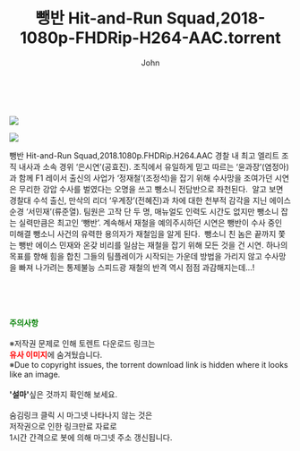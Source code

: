 ﻿---
layout: post
title:  "    뺑반 Hit-and-Run Squad,2018-1080p-FHDRip-H264-AAC.torrent"
author: John
categories: [ 영화 ]
tags: [  ]
image: https://torrentrj55.com/uploadfile/full/0daff67b3a3957b650c8b2ad06c43aa1e825a9c6.jpg"/></p><p><img src="https://torrentrj55.com/uploadfile/full/e5150d789ff2ecc686a2ec68de3ecfbf1c3684b0.jpg 
description: "    뺑반 Hit-and-Run Squad,2018-1080p-FHDRip-H264-AAC torrent 정보 공유"
toc: true
toc_sticky: true
---

<br>
<p><img src="https://torrentrj55.com/uploadfile/full/0daff67b3a3957b650c8b2ad06c43aa1e825a9c6.jpg"/></p><p><img src="https://torrentrj55.com/uploadfile/full/e5150d789ff2ecc686a2ec68de3ecfbf1c3684b0.jpg"/></p>
 뺑반 Hit-and-Run Squad,2018.1080p.FHDRip.H264.AAC 경찰 내 최고 엘리트 조직 내사과 소속 경위 ‘은시연’(공효진). 조직에서 유일하게 믿고 따르는 ‘윤과장’(염정아)과 함께 F1 레이서 출신의 사업가 ‘정재철’(조정석)을 잡기 위해 수사망을 조여가던 시연은 무리한 강압 수사를 벌였다는 오명을 쓰고 뺑소니 전담반으로 좌천된다.  알고 보면 경찰대 수석 출신, 만삭의 리더 ‘우계장’(전혜진)과 차에 대한 천부적 감각을 지닌 에이스 순경 ‘서민재’(류준열). 팀원은 고작 단 두 명, 매뉴얼도 인력도 시간도 없지만 뺑소니 잡는 실력만큼은 최고인 ‘뺑반’. 계속해서 재철을 예의주시하던 시연은 뺑반이 수사 중인 미해결 뺑소니 사건의 유력한 용의자가 재철임을 알게 된다.  뺑소니 친 놈은 끝까지 쫓는 뺑반 에이스 민재와 온갖 비리를 일삼는 재철을 잡기 위해 모든 것을 건 시연. 하나의 목표를 향해 힘을 합친 그들의 팀플레이가 시작되는 가운데 방법을 가리지 않고 수사망을 빠져 나가려는 통제불능 스피드광 재철의 반격 역시 점점 과감해지는데…! 
    
<br><br><br>
<p data-ke-size="size16"><b><span style="color: green;">주의사항</span></b><br /><br />※저작권 문제로 인해 토렌트 다운로드 링크는<br /><b><span style="color: red;">유사 이미지</span></b>에 숨겨뒀습니다.<br />※Due to copyright issues, the torrent download link is hidden where it looks like an image.<br /><br /><b>'설마'</b>싶은 것까지 확인해 보세요.<br /><br />숨김링크 클릭 시 마그넷 나타나지 않는 것은<br />저작권으로 인한 링크만료 자료로<br />1시간 간격으로 봇에 의해 마그넷 주소 갱신됩니다.</p>
